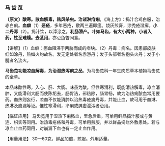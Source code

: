 ### 马 齿 苋

**〔原文〕酸寒。散血解毒，祛风杀虫。治诸淋疳痢**，《海上方》：捣汁合鸡白服，治赤白痢。**血癖**（1）**恶疮**，多年恶疮，敷两三遍即瘥。烧灰煎膏，涂秃疮湿癣。**小二丹毒**（2）。捣汁饮，以滓涂之。**利肠滑产。叶如马齿，有大小两种，小者入药，性至难燥。去茎用**。亦忌鱼瞥同食。

【讲解】（1）血癖：瘀血阻滞于两胁而成的痞块。（2）丹毒：病名。因患部皮肤红如涂丹，热如火灼故名。发无定处者名赤游丹；发于头部者名抱头火丹；发于小腿者名流火。

**马齿苋功能凉血解毒，为治湿热泻痢之品**。为马齿苋科一年生肉质草本植物马齿苋的全草。

本品味酸性寒，入心、肝、大肠。味虽为酸，但性寒滑利，既能清热解毒，凉血消肿，又能滑利大肠而使陈垢去，肠胃洁，邪热除，肠胃畅，故为治热痢脓血常用要药。血热则妄行，凉血不仅能消肿以治热毒疮痈丹毒，并能止血，故可用于血淋、热淋及崩漏等证。惟性寒滑利，冷痢或脾虚泄泻者忌用。

【临证应用】  马齿苋用于湿热下痢脓血，里急后重，可单用鲜品捣汁服或与黄连、枳实等同用。治热毒疮疡和丹毒，可单用煎服，并以鲜品捣烂外敷患处。若与凉血止血药同用，对崩漏下血也有一定止血作用。

【用量用法】 30—60克，鲜品加倍，煎服。外用适量。
